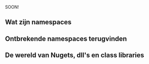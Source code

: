 SOON!

## Wat zijn namespaces

## Ontbrekende namespaces terugvinden

## De wereld van Nugets, dll's en class libraries